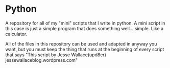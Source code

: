 Python
======

A repository for all of my "mini" scripts that I write in python.
A mini script in this case is just a simple program that does something well... simple.  Like a calculator.


All of the files in this repository can be used and adapted in anyway you want, but you must keep the thing that runs at the beginning of
every script that says "This script by Jesse Wallace(upd8er) jessewallaceblog.wordpress.com"

